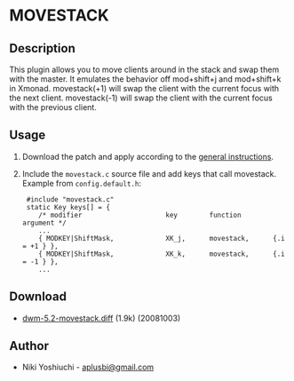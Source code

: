 # MOVESTACK 

## Description

This plugin allows you to move clients around in the stack and swap them with
the master.  It emulates the behavior off mod+shift+j and mod+shift+k in Xmonad.
movestack(+1) will swap the client with the current focus with the next client.
movestack(-1) will swap the client with the current focus with the previous client.

## Usage

1. Download the patch and apply according to the [general instructions](.).
2. Include the `movestack.c` source file and add keys that call movestack.
   Example from `config.default.h`:

        #include "movestack.c"
        static Key keys[] = {
 	       /* modifier                     key        function        argument */
	       ...
	       { MODKEY|ShiftMask,             XK_j,      movestack,      {.i = +1 } },
	       { MODKEY|ShiftMask,             XK_k,      movestack,      {.i = -1 } },
	       ...

## Download

* [dwm-5.2-movestack.diff][1] (1.9k) (20081003)

## Author

* Niki Yoshiuchi - <aplusbi@gmail.com>

[1]: http://www.aplusbi.com/dwm/dwm-5.2-movestack.diff

